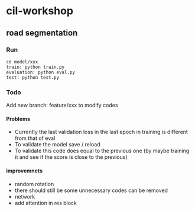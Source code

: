 # cil-workshop
## road segmentation

### Run
	cd model/xxx
	train: python train.py
	evaluation: python eval.py
	test: python test.py

### Todo
Add new branch: feature/xxx to modify codes

#### Problems 
 - Currently the last validation loss in the last epoch in training is different from that of eval
 - To validate the model save / reload
 - To validate this code does equal to the previous one (by maybe training it and see if the score is close to the previous)

#### improvemnets
 - random rotation
 - there should still be some unnecessary codes can be removed
 - network
  - add attention in res block